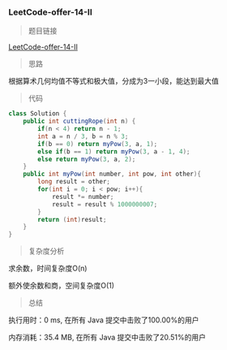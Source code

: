 ### LeetCode-offer-14-II

> 题目链接

[LeetCode-offer-14-II](https://leetcode-cn.com/problems/jian-sheng-zi-ii-lcof/)

> 思路

根据算术几何均值不等式和极大值，分成为3一小段，能达到最大值

> 代码

```java
class Solution {
    public int cuttingRope(int n) {
        if(n < 4) return n - 1;
        int a = n / 3, b = n % 3;
        if(b == 0) return myPow(3, a, 1);
        else if(b == 1) return myPow(3, a - 1, 4);
        else return myPow(3, a, 2);
    }
    public int myPow(int number, int pow, int other){
        long result = other;
        for(int i = 0; i < pow; i++){
            result *= number;
            result = result % 1000000007;
        }
        return (int)result;
    }
}
```

> 复杂度分析

求余数，时间复杂度O(n)

额外使余数和商，空间复杂度O(1)

> 总结

执行用时：0 ms, 在所有 Java 提交中击败了100.00%的用户

内存消耗：35.4 MB, 在所有 Java 提交中击败了20.51%的用户
